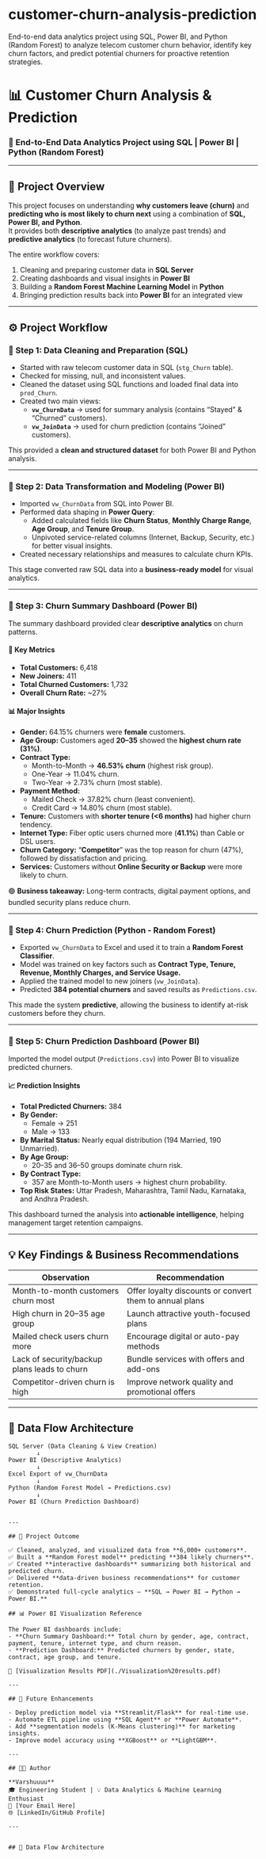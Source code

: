 # customer-churn-analysis-prediction
End-to-end data analytics project using SQL, Power BI, and Python (Random Forest) to analyze telecom customer churn behavior, identify key churn factors, and predict potential churners for proactive retention strategies.

# 📊 Customer Churn Analysis & Prediction

### 🚀 End-to-End Data Analytics Project using SQL | Power BI | Python (Random Forest)

---

## 🧠 Project Overview

This project focuses on understanding **why customers leave (churn)** and **predicting who is most likely to churn next** using a combination of **SQL, Power BI, and Python**.  
It provides both **descriptive analytics** (to analyze past trends) and **predictive analytics** (to forecast future churners).

The entire workflow covers:
1. Cleaning and preparing customer data in **SQL Server**  
2. Creating dashboards and visual insights in **Power BI**  
3. Building a **Random Forest Machine Learning Model** in **Python**  
4. Bringing prediction results back into **Power BI** for an integrated view  

---

## ⚙️ Project Workflow

### 🔹 Step 1: Data Cleaning and Preparation (SQL)
- Started with raw telecom customer data in SQL (`stg_Churn` table).  
- Checked for missing, null, and inconsistent values.  
- Cleaned the dataset using SQL functions and loaded final data into `prod_Churn`.  
- Created two main views:
  - **`vw_ChurnData`** → used for summary analysis (contains “Stayed” & “Churned” customers).  
  - **`vw_JoinData`** → used for churn prediction (contains “Joined” customers).

This provided a **clean and structured dataset** for both Power BI and Python analysis.

---

### 🔹 Step 2: Data Transformation and Modeling (Power BI)
- Imported `vw_ChurnData` from SQL into Power BI.  
- Performed data shaping in **Power Query**:
  - Added calculated fields like **Churn Status**, **Monthly Charge Range**, **Age Group**, and **Tenure Group**.  
  - Unpivoted service-related columns (Internet, Backup, Security, etc.) for better visual insights.  
- Created necessary relationships and measures to calculate churn KPIs.  

This stage converted raw SQL data into a **business-ready model** for visual analytics.

---

### 🔹 Step 3: Churn Summary Dashboard (Power BI)

The summary dashboard provided clear **descriptive analytics** on churn patterns.

#### 📍 Key Metrics
- **Total Customers:** 6,418  
- **New Joiners:** 411  
- **Total Churned Customers:** 1,732  
- **Overall Churn Rate:** ~27%

#### 📊 Major Insights
- **Gender:** 64.15% churners were **female** customers.  
- **Age Group:** Customers aged **20–35** showed the **highest churn rate (31%)**.  
- **Contract Type:**  
  - Month-to-Month → **46.53% churn** (highest risk group).  
  - One-Year → 11.04% churn.  
  - Two-Year → 2.73% churn (most stable).  
- **Payment Method:**  
  - Mailed Check → 37.82% churn (least convenient).  
  - Credit Card → 14.80% churn (most stable).  
- **Tenure:** Customers with **shorter tenure (<6 months)** had higher churn tendency.  
- **Internet Type:** Fiber optic users churned more (**41.1%**) than Cable or DSL users.  
- **Churn Category:** “**Competitor**” was the top reason for churn (47%), followed by dissatisfaction and pricing.  
- **Services:** Customers without **Online Security or Backup** were more likely to churn.

🟢 **Business takeaway:** Long-term contracts, digital payment options, and bundled security plans reduce churn.

---

### 🔹 Step 4: Churn Prediction (Python - Random Forest)

- Exported `vw_ChurnData` to Excel and used it to train a **Random Forest Classifier**.  
- Model was trained on key factors such as **Contract Type, Tenure, Revenue, Monthly Charges, and Service Usage.**  
- Applied the trained model to new joiners (`vw_JoinData`).  
- Predicted **384 potential churners** and saved results as `Predictions.csv`.

This made the system **predictive**, allowing the business to identify at-risk customers before they churn.

---

### 🔹 Step 5: Churn Prediction Dashboard (Power BI)

Imported the model output (`Predictions.csv`) into Power BI to visualize predicted churners.

#### 📈 Prediction Insights
- **Total Predicted Churners:** 384  
- **By Gender:**  
  - Female → 251  
  - Male → 133  
- **By Marital Status:** Nearly equal distribution (194 Married, 190 Unmarried).  
- **By Age Group:**  
  - 20–35 and 36–50 groups dominate churn risk.  
- **By Contract Type:**  
  - 357 are Month-to-Month users → highest churn probability.  
- **Top Risk States:** Uttar Pradesh, Maharashtra, Tamil Nadu, Karnataka, and Andhra Pradesh.

This dashboard turned the analysis into **actionable intelligence**, helping management target retention campaigns.

---

## 💡 Key Findings & Business Recommendations

| Observation | Recommendation |
|--------------|----------------|
| Month-to-month customers churn most | Offer loyalty discounts or convert them to annual plans |
| High churn in 20–35 age group | Launch attractive youth-focused plans |
| Mailed check users churn more | Encourage digital or auto-pay methods |
| Lack of security/backup plans leads to churn | Bundle services with offers and add-ons |
| Competitor-driven churn is high | Improve network quality and promotional offers |

---

## 📁 Data Flow Architecture

```text
SQL Server (Data Cleaning & View Creation)
        ↓
Power BI (Descriptive Analytics)
        ↓
Excel Export of vw_ChurnData
        ↓
Python (Random Forest Model → Predictions.csv)
        ↓
Power BI (Churn Prediction Dashboard)


---

## 🎯 Project Outcome

✅ Cleaned, analyzed, and visualized data from **6,000+ customers**.  
✅ Built a **Random Forest model** predicting **384 likely churners**.  
✅ Created **interactive dashboards** summarizing both historical and predicted churn.  
✅ Delivered **data-driven business recommendations** for customer retention.  
✅ Demonstrated full-cycle analytics — **SQL → Power BI → Python → Power BI.**

## 📊 Power BI Visualization Reference

The Power BI dashboards include:
- **Churn Summary Dashboard:** Total churn by gender, age, contract, payment, tenure, internet type, and churn reason.  
- **Prediction Dashboard:** Predicted churners by gender, state, contract, age group, and tenure.

📄 [Visualization Results PDF](./Visualization%20results.pdf)

---

## 🚀 Future Enhancements

- Deploy prediction model via **Streamlit/Flask** for real-time use.  
- Automate ETL pipeline using **SQL Agent** or **Power Automate**.  
- Add **segmentation models (K-Means clustering)** for marketing insights.  
- Improve model accuracy using **XGBoost** or **LightGBM**.  

---

## 👩‍💻 Author

**Varshuuuu**  
🎓 Engineering Student | 💡 Data Analytics & Machine Learning Enthusiast  
📧 [Your Email Here]  
🌐 [LinkedIn/GitHub Profile]

---


## 📁 Data Flow Architecture

